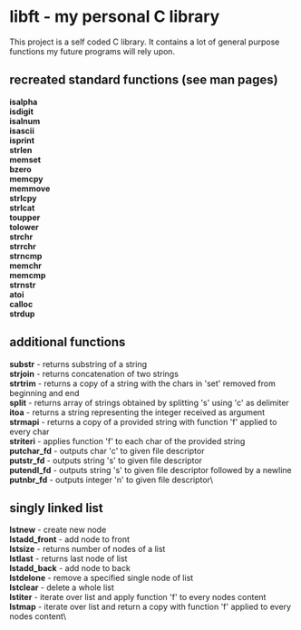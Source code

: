 # libft - my personal C library
This project is a self coded C library. It contains a lot of general purpose functions my future programs will rely upon.

## recreated standard functions (see man pages)
**isalpha**\
**isdigit**\
**isalnum**\
**isascii**\
**isprint**\
**strlen**\
**memset**\
**bzero**\
**memcpy**\
**memmove**\
**strlcpy**\
**strlcat**\
**toupper**\
**tolower**\
**strchr**\
**strrchr**\
**strncmp**\
**memchr**\
**memcmp**\
**strnstr**\
**atoi**\
**calloc**\
**strdup**

## additional functions
**substr** - returns substring of a string\
**strjoin** - returns concatenation of two strings\
**strtrim** - returns a copy of a string with the chars in 'set' removed from beginning and end\
**split** - returns array of strings obtained by splitting 's' using 'c' as delimiter\
**itoa** - returns a string representing the integer received as argument\
**strmapi** - returns a copy of a provided string with function 'f' applied to every char\
**striteri** - applies function 'f' to each char of the provided string\
**putchar_fd** - outputs char 'c' to given file descriptor\
**putstr_fd** - outputs string 's' to given file descriptor\
**putendl_fd** - outputs string 's' to given file descriptor followed by a newline\
**putnbr_fd** - outputs integer 'n' to given file descriptor\

## singly linked list
**lstnew** - create new node\
**lstadd_front** - add node to front\
**lstsize** - returns number of nodes of a list\
**lstlast** - returns last node of list\
**lstadd_back** - add node to back\
**lstdelone** - remove a specified single node of list\
**lstclear** - delete a whole list\
**lstiter** - iterate over list and apply function 'f' to every nodes content\
**lstmap** - iterate over list and return a copy with function 'f' applied to every nodes content\
